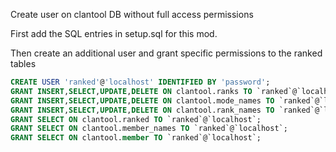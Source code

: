 Create user on clantool DB without full access permissions

First add the SQL entries in setup.sql for this mod.

Then create an additional user and grant specific permissions to the ranked tables

```sql
CREATE USER 'ranked'@'localhost' IDENTIFIED BY 'password';
GRANT INSERT,SELECT,UPDATE,DELETE ON clantool.ranks TO `ranked`@`localhost`;
GRANT INSERT,SELECT,UPDATE,DELETE ON clantool.mode_names TO `ranked`@`localhost`;
GRANT INSERT,SELECT,UPDATE,DELETE ON clantool.rank_names TO `ranked`@`localhost`;
GRANT SELECT ON clantool.ranked TO `ranked`@`localhost`;
GRANT SELECT ON clantool.member_names TO `ranked`@`localhost`;
GRANT SELECT ON clantool.member TO `ranked`@`localhost`;
```
